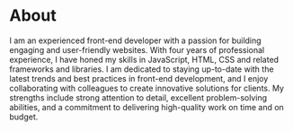 # About

I am an experienced front-end developer with a passion for building engaging and user-friendly websites. With four years of professional experience, I have honed my skills in JavaScript, HTML, CSS and related frameworks and libraries. I am dedicated to staying up-to-date with the latest trends and best practices in front-end development, and I enjoy collaborating with colleagues to create innovative solutions for clients. My strengths include strong attention to detail, excellent problem-solving abilities, and a commitment to delivering high-quality work on time and on budget.